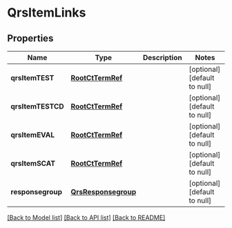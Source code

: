 # QrsItemLinks

## Properties
Name | Type | Description | Notes
------------ | ------------- | ------------- | -------------
**qrsItemTEST** | [**RootCtTermRef**](RootCtTermRef.md) |  | [optional] [default to null]
**qrsItemTESTCD** | [**RootCtTermRef**](RootCtTermRef.md) |  | [optional] [default to null]
**qrsItemEVAL** | [**RootCtTermRef**](RootCtTermRef.md) |  | [optional] [default to null]
**qrsItemSCAT** | [**RootCtTermRef**](RootCtTermRef.md) |  | [optional] [default to null]
**responsegroup** | [**QrsResponsegroup**](QrsResponsegroup.md) |  | [optional] [default to null]

[[Back to Model list]](../README.md#documentation-for-models) [[Back to API list]](../README.md#documentation-for-api-endpoints) [[Back to README]](../README.md)



